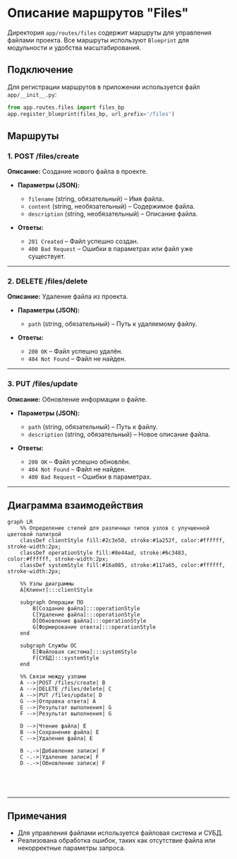 # Описание маршрутов "Files"

Директория `app/routes/files` содержит маршруты для управления файлами проекта. Все маршруты используют `Blueprint` для модульности и удобства масштабирования.

## Подключение
Для регистрации маршрутов в приложении используется файл `app/__init__.py`:
```python
from app.routes.files import files_bp
app.register_blueprint(files_bp, url_prefix='/files')
```

## Маршруты

### 1. **POST /files/create**
**Описание:** Создание нового файла в проекте.

- **Параметры (JSON):**
  - `filename` (string, обязательный) – Имя файла.
  - `content` (string, необязательный) – Содержимое файла.
  - `description` (string, необязательный) – Описание файла.

- **Ответы:**
  - `201 Created` – Файл успешно создан.
  - `400 Bad Request` – Ошибки в параметрах или файл уже существует.

---

### 2. **DELETE /files/delete**
**Описание:** Удаление файла из проекта.

- **Параметры (JSON):**
  - `path` (string, обязательный) – Путь к удаляемому файлу.

- **Ответы:**
  - `200 OK` – Файл успешно удалён.
  - `404 Not Found` – Файл не найден.

---

### 3. **PUT /files/update**
**Описание:** Обновление информации о файле.

- **Параметры (JSON):**
  - `path` (string, обязательный) – Путь к файлу.
  - `description` (string, обязательный) – Новое описание файла.

- **Ответы:**
  - `200 OK` – Файл успешно обновлён.
  - `404 Not Found` – Файл не найден.
  - `400 Bad Request` – Ошибки в параметрах.

---

## Диаграмма взаимодействия

```mermaid
graph LR
    %% Определение стилей для различных типов узлов с улучшенной цветовой палитрой
    classDef clientStyle fill:#2c3e50, stroke:#1a252f, color:#ffffff, stroke-width:2px;
    classDef operationStyle fill:#8e44ad, stroke:#6c3483, color:#ffffff, stroke-width:2px;
    classDef systemStyle fill:#16a085, stroke:#117a65, color:#ffffff, stroke-width:2px;

    %% Узлы диаграммы
    A[Клиент]:::clientStyle

    subgraph Операции ПО
        B[Создание файла]:::operationStyle
        C[Удаление файла]:::operationStyle
        D[Обновление файла]:::operationStyle
        G[Формирование ответа]:::operationStyle
    end

    subgraph Службы ОС
        E[Файловая система]:::systemStyle
        F[СУБД]:::systemStyle
    end

    %% Связи между узлами
    A -->|POST /files/create| B
    A -->|DELETE /files/delete| C
    A -->|PUT /files/update| D
    G -->|Отправка ответа| A
    E -->|Результат выполнения| G
    F -->|Результат выполнения| G

    D -->|Чтение файла| E
    B -->|Сохранение файла| E
    C -->|Удаление файла| E
    
    B -.->|Добавление записи| F
    C -.->|Удаление записи| F
    D -.->|Обновление записи| F



    

```

---

## Примечания
- Для управления файлами используется файловая система и СУБД.
- Реализована обработка ошибок, таких как отсутствие файла или некорректные параметры запроса.